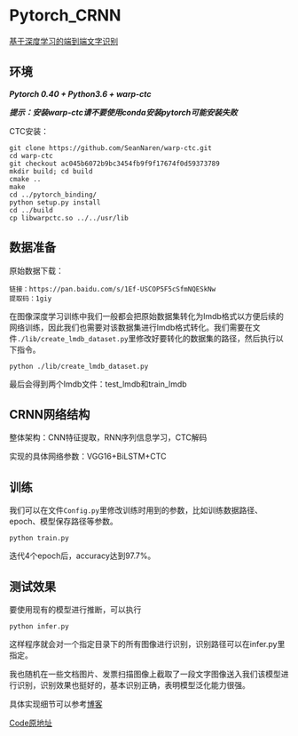 # Pytorch_CRNN

[基于深度学习的端到端文字识别](https://github.com/AstarLight/Lets_OCR)

## 环境

***Pytorch 0.40 + Python3.6 + warp-ctc***

***提示：安装warp-ctc请不要使用conda安装pytorch可能安装失败***

CTC安装：

```
git clone https://github.com/SeanNaren/warp-ctc.git
cd warp-ctc
git checkout ac045b6072b9bc3454fb9f9f17674f0d59373789
mkdir build; cd build
cmake ..
make
cd ../pytorch_binding/
python setup.py install
cd ../build
cp libwarpctc.so ../../usr/lib
```

## 数据准备

原始数据下载：
```
链接：https://pan.baidu.com/s/1Ef-USCOP5F5cSfmNQESkNw 
提取码：1giy 
```



在图像深度学习训练中我们一般都会把原始数据集转化为lmdb格式以方便后续的网络训练，因此我们也需要对该数据集进行lmdb格式转化。我们需要在文件```./lib/create_lmdb_dataset.py```里修改好要转化的数据集的路径，然后执行以下指令。
```
python ./lib/create_lmdb_dataset.py
```

最后会得到两个lmdb文件：test_lmdb和train_lmdb


## CRNN网络结构
整体架构：CNN特征提取，RNN序列信息学习，CTC解码



实现的具体网络参数：VGG16+BiLSTM+CTC



## 训练

我们可以在文件```Config.py```里修改训练时用到的参数，比如训练数据路径、epoch、模型保存路径等参数。

```
python train.py
```
迭代4个epoch后，accuracy达到97.7%。



## 测试效果

要使用现有的模型进行推断，可以执行
```
python infer.py 
```

这样程序就会对一个指定目录下的所有图像进行识别，识别路径可以在infer.py里指定。



我也随机在一些文档图片、发票扫描图像上截取了一段文字图像送入我们该模型进行识别，识别效果也挺好的，基本识别正确，表明模型泛化能力很强。


具体实现细节可以参考[博客](https://www.cnblogs.com/skyfsm/p/10345305.html)

[Code原地址](https://github.com/AstarLight/Lets_OCR)